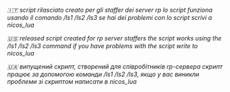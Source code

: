 *🇮🇹 script rilasciato creato per gli staffer dei server rp lo script funziona usando il comando /ls1 /ls2 /ls3 se hai dei problemi con lo script scrivi a nicos_lua*

*🇺🇸 released script created for rp server staffers the script works using the /ls1 /ls2 /ls3 command if you have problems with the script write to nicos_lua*

*🇺🇦 випущений скрипт, створений для співробітників rp-сервера скрипт працює за допомогою команди /ls1 /ls2 /ls3, якщо у вас виникли проблеми зі скриптом написати в nicos_lua*

